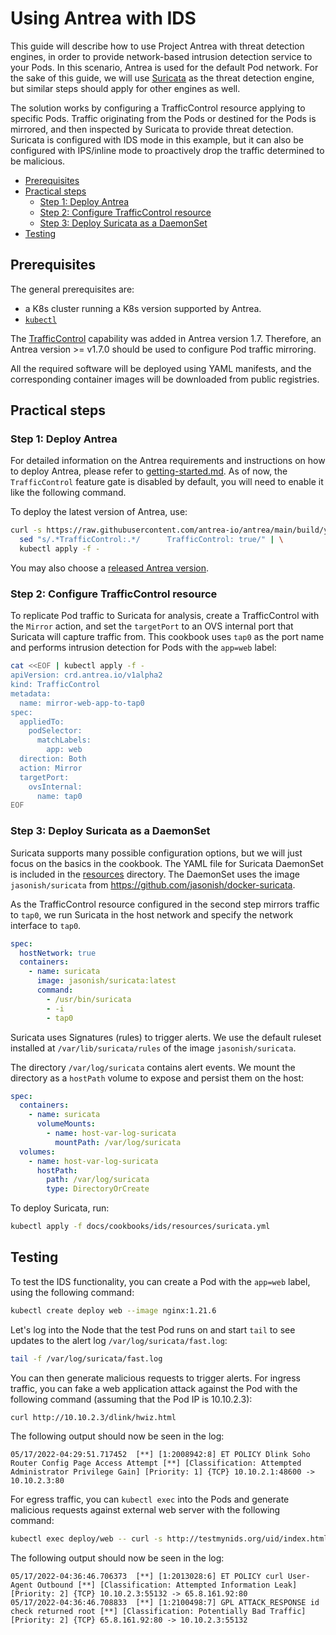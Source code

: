 # Using Antrea with IDS

This guide will describe how to use Project Antrea with threat detection
engines, in order to provide network-based intrusion detection service to your
Pods. In this scenario, Antrea is used for the default Pod network. For the sake
of this guide, we will use [Suricata](https://suricata.io/) as the threat
detection engine, but similar steps should apply for other engines as well.

The solution works by configuring a TrafficControl resource applying to specific
Pods. Traffic originating from the Pods or destined for the Pods is mirrored,
and then inspected by Suricata to provide threat detection. Suricata is
configured with IDS mode in this example, but it can also be configured with
IPS/inline mode to proactively drop the traffic determined to be malicious.

<!-- toc -->
- [Prerequisites](#prerequisites)
- [Practical steps](#practical-steps)
  - [Step 1: Deploy Antrea](#step-1-deploy-antrea)
  - [Step 2: Configure TrafficControl resource](#step-2-configure-trafficcontrol-resource)
  - [Step 3: Deploy Suricata as a DaemonSet](#step-3-deploy-suricata-as-a-daemonset)
- [Testing](#testing)
<!-- /toc -->

## Prerequisites

The general prerequisites are:

* a K8s cluster running a K8s version supported by Antrea.
* [`kubectl`](https://kubernetes.io/docs/tasks/tools/install-kubectl/)

The [TrafficControl](../../traffic-control.md) capability was added in Antrea
version 1.7. Therefore, an Antrea version >= v1.7.0 should be used to configure
Pod traffic mirroring.

All the required software will be deployed using YAML manifests, and the
corresponding container images will be downloaded from public registries.

## Practical steps

### Step 1: Deploy Antrea

For detailed information on the Antrea requirements and instructions on how to
deploy Antrea, please refer to [getting-started.md](../../getting-started.md).
As of now, the `TrafficControl` feature gate is disabled by default, you will
need to enable it like the following command.

To deploy the latest version of Antrea, use:

```bash
curl -s https://raw.githubusercontent.com/antrea-io/antrea/main/build/yamls/antrea.yml | \
  sed "s/.*TrafficControl:.*/      TrafficControl: true/" | \
  kubectl apply -f -
```

You may also choose a [released Antrea
version](https://github.com/antrea-io/antrea/releases).

### Step 2: Configure TrafficControl resource

To replicate Pod traffic to Suricata for analysis, create a TrafficControl with
the `Mirror` action, and set the `targetPort` to an OVS internal port that
Suricata will capture traffic from. This cookbook uses `tap0` as the port name
and performs intrusion detection for Pods with the `app=web` label:

```bash
cat <<EOF | kubectl apply -f -
apiVersion: crd.antrea.io/v1alpha2
kind: TrafficControl
metadata:
  name: mirror-web-app-to-tap0
spec:
  appliedTo:
    podSelector:
      matchLabels:
        app: web
  direction: Both
  action: Mirror
  targetPort:
    ovsInternal:
      name: tap0
EOF
```

### Step 3: Deploy Suricata as a DaemonSet

Suricata supports many possible configuration options, but we will just focus on
the basics in the cookbook. The YAML file for Suricata DaemonSet is included in
the [resources](resources) directory. The DaemonSet uses the image
`jasonish/suricata` from <https://github.com/jasonish/docker-suricata>.

As the TrafficControl resource configured in the second step mirrors traffic to
`tap0`, we run Suricata in the host network and specify the network interface to
`tap0`.

```yaml
spec:
  hostNetwork: true
  containers:
    - name: suricata
      image: jasonish/suricata:latest
      command:
        - /usr/bin/suricata
        - -i
        - tap0
```

Suricata uses Signatures (rules) to trigger alerts. We use the default ruleset
installed at `/var/lib/suricata/rules` of the image `jasonish/suricata`.

The directory `/var/log/suricata` contains alert events. We mount the directory
as a `hostPath` volume to expose and persist them on the host:

```yaml
spec:
  containers:
    - name: suricata
      volumeMounts:
        - name: host-var-log-suricata
          mountPath: /var/log/suricata
  volumes:
    - name: host-var-log-suricata
      hostPath:
        path: /var/log/suricata
        type: DirectoryOrCreate
```

To deploy Suricata, run:

```bash
kubectl apply -f docs/cookbooks/ids/resources/suricata.yml
```

## Testing

To test the IDS functionality, you can create a Pod with the `app=web` label,
using the following command:

```bash
kubectl create deploy web --image nginx:1.21.6
```

Let's log into the Node that the test Pod runs on and start `tail` to see
updates to the alert log `/var/log/suricata/fast.log`:

```bash
tail -f /var/log/suricata/fast.log
```

You can then generate malicious requests to trigger alerts. For ingress traffic,
you can fake a web application attack against the Pod with the following command
(assuming that the Pod IP is 10.10.2.3):

```bash
curl http://10.10.2.3/dlink/hwiz.html
```

The following output should now be seen in the log:

```text
05/17/2022-04:29:51.717452  [**] [1:2008942:8] ET POLICY Dlink Soho Router Config Page Access Attempt [**] [Classification: Attempted Administrator Privilege Gain] [Priority: 1] {TCP} 10.10.2.1:48600 -> 10.10.2.3:80
```

For egress traffic, you can `kubectl exec` into the Pods and generate malicious
requests against external web server with the following command:

```bash
kubectl exec deploy/web -- curl -s http://testmynids.org/uid/index.html
```

The following output should now be seen in the log:

```text
05/17/2022-04:36:46.706373  [**] [1:2013028:6] ET POLICY curl User-Agent Outbound [**] [Classification: Attempted Information Leak] [Priority: 2] {TCP} 10.10.2.3:55132 -> 65.8.161.92:80
05/17/2022-04:36:46.708833  [**] [1:2100498:7] GPL ATTACK_RESPONSE id check returned root [**] [Classification: Potentially Bad Traffic] [Priority: 2] {TCP} 65.8.161.92:80 -> 10.10.2.3:55132
```
